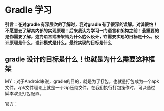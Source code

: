 # Gradle 学习

**引言：在对gradle 有深层次的了解时，我对gradle 有了很深的误解。对其很怕！不愿意去了解其内部的实现原理！后来我认为学习一门语言和架构之前！最重要的是你需要了解。这门语言或者架构为什么这么设计，它需要实现的目标是什么。设计原理是什么，设计模式是什么。最终实现的目标是什么**

## gradle 设计的目标是什么！也就是为什么需要这种框架

MY：对于Android来说，gradle的目的，就是为了打包。也就是打包成为一个apk文件。apk文件理论上就是一个zip压缩文件。在我们执行打包操作时，可以通过脚本改变打包配置。

官方：